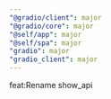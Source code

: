 ```yaml
---
"@gradio/client": major
"@gradio/core": major
"@self/app": major
"@self/spa": major
"gradio": major
"gradio_client": major
---
```


feat:Rename show_api

